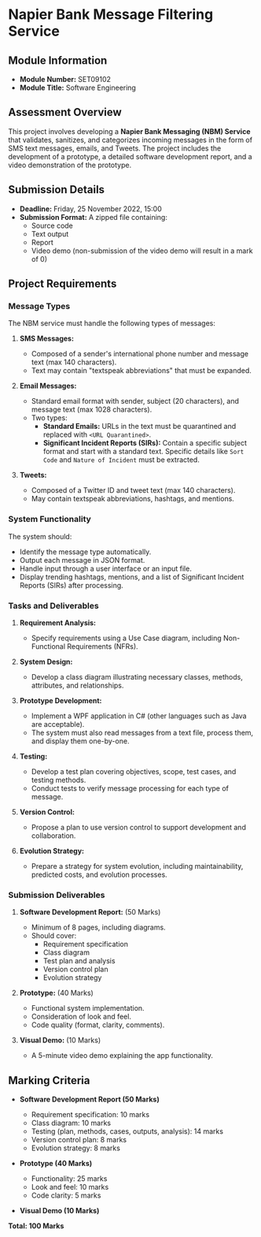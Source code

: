 # Napier Bank Message Filtering Service

## Module Information

- **Module Number:** SET09102
- **Module Title:** Software Engineering

## Assessment Overview

This project involves developing a **Napier Bank Messaging (NBM) Service** that validates, sanitizes, and categorizes incoming messages in the form of SMS text messages, emails, and Tweets. The project includes the development of a prototype, a detailed software development report, and a video demonstration of the prototype.

## Submission Details

- **Deadline:** Friday, 25 November 2022, 15:00
- **Submission Format:** A zipped file containing:
  - Source code
  - Text output
  - Report
  - Video demo (non-submission of the video demo will result in a mark of 0)

## Project Requirements

### Message Types

The NBM service must handle the following types of messages:

1. **SMS Messages:**
   - Composed of a sender's international phone number and message text (max 140 characters).
   - Text may contain "textspeak abbreviations" that must be expanded.

2. **Email Messages:**
   - Standard email format with sender, subject (20 characters), and message text (max 1028 characters).
   - Two types:
     - **Standard Emails:** URLs in the text must be quarantined and replaced with `<URL Quarantined>`.
     - **Significant Incident Reports (SIRs):** Contain a specific subject format and start with a standard text. Specific details like `Sort Code` and `Nature of Incident` must be extracted.

3. **Tweets:**
   - Composed of a Twitter ID and tweet text (max 140 characters).
   - May contain textspeak abbreviations, hashtags, and mentions.

### System Functionality

The system should:
- Identify the message type automatically.
- Output each message in JSON format.
- Handle input through a user interface or an input file.
- Display trending hashtags, mentions, and a list of Significant Incident Reports (SIRs) after processing.

### Tasks and Deliverables

1. **Requirement Analysis:**
   - Specify requirements using a Use Case diagram, including Non-Functional Requirements (NFRs).

2. **System Design:**
   - Develop a class diagram illustrating necessary classes, methods, attributes, and relationships.

3. **Prototype Development:**
   - Implement a WPF application in C# (other languages such as Java are acceptable).
   - The system must also read messages from a text file, process them, and display them one-by-one.

4. **Testing:**
   - Develop a test plan covering objectives, scope, test cases, and testing methods.
   - Conduct tests to verify message processing for each type of message.

5. **Version Control:**
   - Propose a plan to use version control to support development and collaboration.

6. **Evolution Strategy:**
   - Prepare a strategy for system evolution, including maintainability, predicted costs, and evolution processes.

### Submission Deliverables

1. **Software Development Report:** (50 Marks)
   - Minimum of 8 pages, including diagrams.
   - Should cover:
     - Requirement specification
     - Class diagram
     - Test plan and analysis
     - Version control plan
     - Evolution strategy

2. **Prototype:** (40 Marks)
   - Functional system implementation.
   - Consideration of look and feel.
   - Code quality (format, clarity, comments).

3. **Visual Demo:** (10 Marks)
   - A 5-minute video demo explaining the app functionality.

## Marking Criteria

- **Software Development Report (50 Marks)**
  - Requirement specification: 10 marks
  - Class diagram: 10 marks
  - Testing (plan, methods, cases, outputs, analysis): 14 marks
  - Version control plan: 8 marks
  - Evolution strategy: 8 marks

- **Prototype (40 Marks)**
  - Functionality: 25 marks
  - Look and feel: 10 marks
  - Code clarity: 5 marks

- **Visual Demo (10 Marks)**

**Total: 100 Marks**
